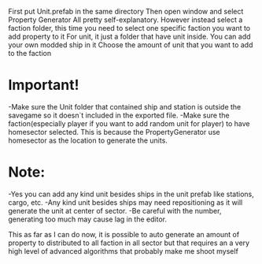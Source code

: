 First put Unit.prefab in the same directory
Then open window and select Property Generator
All pretty self-explanatory. However instead select a faction folder, this time you need to select one specific faction you want to add property to it
For unit, it just a folder that have unit inside. You can add your own modded ship in it
Choose the amount of unit that you want to add to the faction

# Important! 
-Make sure the Unit folder that contained ship and station is outside the savegame so it doesn`t included in the exported file.
-Make sure the faction(especially player if you want to add random unit for player) to have homesector selected. This is because the PropertyGenerator use homesector as the location to generate the units.


# Note:
-Yes you can add any kind unit besides ships in the unit prefab like stations, cargo, etc.
-Any kind unit besides ships may need repositioning as it will generate the unit at center of sector.
-Be careful with the number, generating too much may cause lag in the editor.

This as far as I can do now, it is possible to auto generate an amount of property to distributed to all faction in all sector but that requires an a very high level of advanced algorithms that probably make me shoot myself
